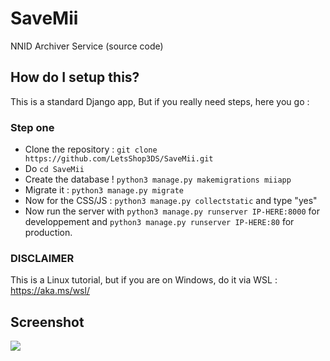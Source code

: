 # SaveMii
NNID Archiver Service (source code)
## How do I setup this?
This is a standard Django app,
But if you really need steps, here you go :
### Step one
- Clone the repository : `git clone https://github.com/LetsShop3DS/SaveMii.git`
- Do `cd SaveMii`
- Create the database ! `python3 manage.py makemigrations miiapp`
- Migrate it : `python3 manage.py migrate`
- Now for the CSS/JS : `python3 manage.py collectstatic` and type "yes"
- Now run the server with `python3 manage.py runserver IP-HERE:8000` for developpement and `python3 manage.py runserver IP-HERE:80` for production.
### DISCLAIMER
This is a Linux tutorial, but if you are on Windows, do it via WSL : https://aka.ms/wsl/
## Screenshot
![](https://raw.githubusercontent.com/LetsShop3DS/SaveMii/main/screen.png)
